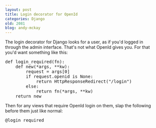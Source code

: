 ```yaml
---
layout: post
title: Login decorator for OpenId
categories: Django
old: 2081
blog: andy-mckay
---
```

<p>The login decorator for Django looks for a user, as if you'd logged in through the admin interface. That's not what OpenId gives you. For that you'd want something like this:</p>
<pre>
def login_required(fn):
    def new(*args, **kw):
        request = args[0]
        if request.openid is None:
            return HttpResponseRedirect("/login")
        else:
            return fn(*args, **kw)
    return new  
</pre>
<p>Then for any views that require OpenId login on them, slap the following before them just like normal:</p>
<pre>
@login_required
</pre>